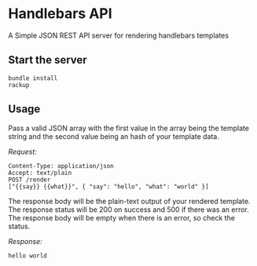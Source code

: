 # Handlebars API

A Simple JSON REST API server for rendering handlebars templates

## Start the server

    bundle install
    rackup

## Usage

Pass a valid JSON array with the first value in the array being the template string and the second value being an hash of your template data.

*Request:*

    Content-Type: application/json
    Accept: text/plain
    POST /render
    ["{{say}} {{what}}", { "say": "hello", "what": "world" }]

The response body will be the plain-text output of your rendered template. The response status will be 200 on success and 500 if there was an error. The response body will be empty when there is an error, so check the status.

*Response:*

    hello world